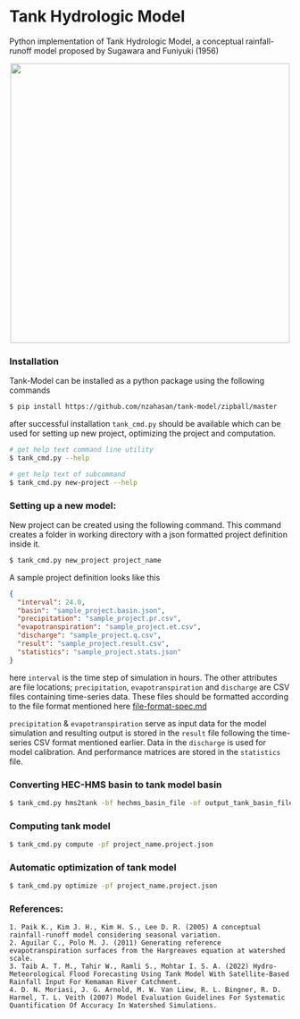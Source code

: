 # Tank Hydrologic Model  
Python implementation of Tank Hydrologic Model, a conceptual rainfall-runoff model proposed by Sugawara and Funiyuki (1956)


<p align="center">
<img align="center" height="500px"  src="https://raw.githubusercontent.com/nzahasan/tank-model/master/assets/tank-model-schamatic.svg" >
</p>

### Installation

Tank-Model can be installed as a python package using the following commands

```bash
$ pip install https://github.com/nzahasan/tank-model/zipball/master
```

after successful installation `tank_cmd.py` should be available which can be used for setting up new project, optimizing the project and computation.

```bash
# get help text command line utility
$ tank_cmd.py --help

# get help text of subcommand
$ tank_cmd.py new-project --help
```

### Setting up a new model:

New project can be created using the following command. This command creates a folder in working directory with a json formatted project definition inside it.
```bash
$ tank_cmd.py new_project project_name
```

A sample project definition looks like this
```json
{
  "interval": 24.0,
  "basin": "sample_project.basin.json",
  "precipitation": "sample_project.pr.csv",
  "evapotranspiration": "sample_project.et.csv",
  "discharge": "sample_project.q.csv",
  "result": "sample_project.result.csv",
  "statistics": "sample_project.stats.json"
}
```
here `interval` is the time step of simulation in hours. The other attributes are file locations; `precipitation`, `evapotranspiration` and `discharge` are CSV files containing time-series data. These files should be formatted according to the file format mentioned here <a href="file-format-spec.md">file-format-spec.md</a>

`precipitation` & `evapotranspiration` serve as input data for the model simulation and resulting output is stored in the `result` file following the time-series CSV format mentioned earlier. Data in the `discharge` is used for model calibration. And performance matrices are stored in the `statistics` file.



### Converting HEC-HMS basin to tank model basin

```bash
$ tank_cmd.py hms2tank -bf hechms_basin_file -of output_tank_basin_file_path
```

### Computing tank model

```bash
$ tank_cmd.py compute -pf project_name.project.json
```

### Automatic optimization of tank model

```bash
$ tank_cmd.py optimize -pf project_name.project.json
```

### References:  
    1. Paik K., Kim J. H., Kim H. S., Lee D. R. (2005) A conceptual rainfall-runoff model considering seasonal variation.
    2. Aguilar C., Polo M. J. (2011) Generating reference evapotranspiration surfaces from the Hargreaves equation at watershed scale.
    3. Taib A. T. M., Tahir W., Ramli S., Mohtar I. S. A. (2022) Hydro-Meteorological Flood Forecasting Using Tank Model With Satellite-Based Rainfall Input For Kemaman River Catchment.
    4. D. N. Moriasi, J. G. Arnold, M. W. Van Liew, R. L. Bingner, R. D. Harmel, T. L. Veith (2007) Model Evaluation Guidelines For Systematic Quantification Of Accuracy In Watershed Simulations.
